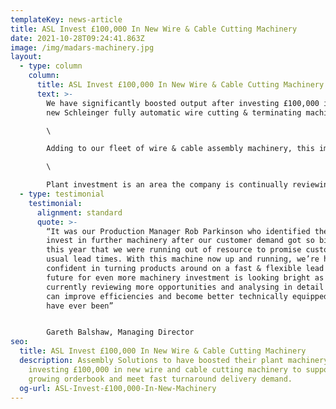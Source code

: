 ```yaml
---
templateKey: news-article
title: ASL Invest £100,000 In New Wire & Cable Cutting Machinery
date: 2021-10-28T09:24:41.863Z
image: /img/madars-machinery.jpg
layout:
  - type: column
    column:
      title: ASL Invest £100,000 In New Wire & Cable Cutting Machinery
      text: >-
        We have significantly boosted output after investing £100,000 in a brand
        new Schleinger fully automatic wire cutting & terminating machine.\

        \

        Adding to our fleet of wire & cable assembly machinery, this impressive investment will introduce efficiencies and create an additional 20% capacity to take on more work.\

        \

        Plant investment is an area the company is continually reviewing as part of our ambitious growth plans and we actively encourage staff to put forward ideas of areas to improve and spending suggestions.
  - type: testimonial
    testimonial:
      alignment: standard
      quote: >-
        “It was our Production Manager Rob Parkinson who identified the need to
        invest in further machinery after our customer demand got so big earlier
        this year that we were running out of resource to promise customers our
        usual lead times. With this machine now up and running, we’re happy and
        confident in turning products around on a fast & flexible lead time. The
        future for even more machinery investment is looking bright as we are
        currently reviewing more opportunities and analysing in detail where we
        can improve efficiencies and become better technically equipped than we
        have ever been”


        Gareth Balshaw, Managing Director
seo:
  title: ASL Invest £100,000 In New Wire & Cable Cutting Machinery
  description: Assembly Solutions to have boosted their plant machinery after
    investing £100,000 in new wire and cable cutting machinery to support ever
    growing orderbook and meet fast turnaround delivery demand.
  og-url: ASL-Invest-£100,000-In-New-Machinery
---
```

